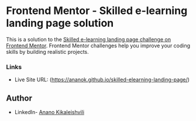 # Frontend Mentor - Skilled e-learning landing page solution

This is a solution to the [Skilled e-learning landing page challenge on Frontend Mentor](https://www.frontendmentor.io/challenges/skilled-elearning-landing-page-S1ObDrZ8q). Frontend Mentor challenges help you improve your coding skills by building realistic projects.

### Links

- Live Site URL: (https://ananok.github.io/skilled-elearning-landing-page/)

## Author

- LinkedIn- [Anano Kikaleishvili](https://www.linkedin.com/feed/)


